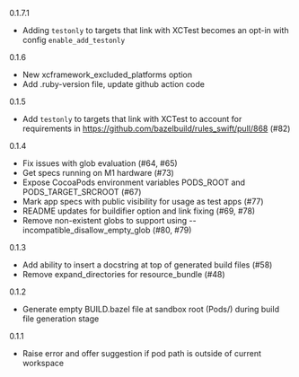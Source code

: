 0.1.7.1
* Adding `testonly` to targets that link with XCTest becomes an opt-in with config `enable_add_testonly`

0.1.6
* New xcframework_excluded_platforms option
* Add .ruby-version file, update github action code

0.1.5
* Add `testonly` to targets that link with XCTest to account for requirements in https://github.com/bazelbuild/rules_swift/pull/868 (#82)
 
0.1.4

* Fix issues with glob evaluation (#64, #65)
* Get specs running on M1 hardware (#73)
* Expose CocoaPods environment variables PODS_ROOT and PODS_TARGET_SRCROOT (#67)
* Mark app specs with public visibility for usage as test apps (#77)
* README updates for buildifier option and link fixing (#69, #78)
* Remove non-existent globs to support using --incompatible_disallow_empty_glob (#80, #79)

0.1.3

* Add ability to insert a docstring at top of generated build files (#58)
* Remove expand_directories for resource_bundle (#48)

0.1.2

* Generate empty BUILD.bazel file at sandbox root (Pods/) during build file generation stage

0.1.1

* Raise error and offer suggestion if pod path is outside of current workspace
